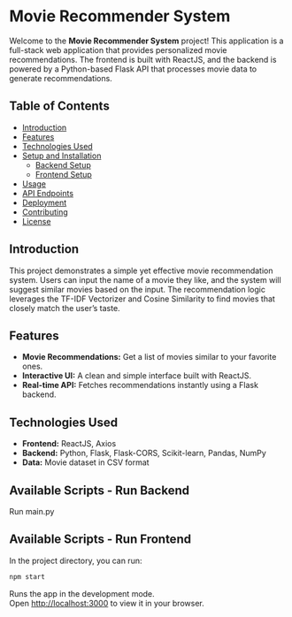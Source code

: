 # Movie Recommender System

Welcome to the **Movie Recommender System** project! This application is a full-stack web application that provides personalized movie recommendations. The frontend is built with ReactJS, and the backend is powered by a Python-based Flask API that processes movie data to generate recommendations.

## Table of Contents

- [Introduction](#introduction)
- [Features](#features)
- [Technologies Used](#technologies-used)
- [Setup and Installation](#setup-and-installation)
  - [Backend Setup](#backend-setup)
  - [Frontend Setup](#frontend-setup)
- [Usage](#usage)
- [API Endpoints](#api-endpoints)
- [Deployment](#deployment)
- [Contributing](#contributing)
- [License](#license)

## Introduction

This project demonstrates a simple yet effective movie recommendation system. Users can input the name of a movie they like, and the system will suggest similar movies based on the input. The recommendation logic leverages the TF-IDF Vectorizer and Cosine Similarity to find movies that closely match the user’s taste.

## Features

- **Movie Recommendations:** Get a list of movies similar to your favorite ones.
- **Interactive UI:** A clean and simple interface built with ReactJS.
- **Real-time API:** Fetches recommendations instantly using a Flask backend.

## Technologies Used

- **Frontend:** ReactJS, Axios
- **Backend:** Python, Flask, Flask-CORS, Scikit-learn, Pandas, NumPy
- **Data:** Movie dataset in CSV format


## Available Scripts - Run Backend

Run main.py

## Available Scripts - Run Frontend

In the project directory, you can run:

```bash
npm start
```

Runs the app in the development mode.\
Open [http://localhost:3000](http://localhost:3000) to view it in your browser.
